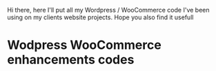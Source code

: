 Hi there, here I'll put all my Wordpress / WooCommerce code I've been using on my clients website projects.
Hope you also find it usefull

# Wodpress WooCommerce enhancements codes
